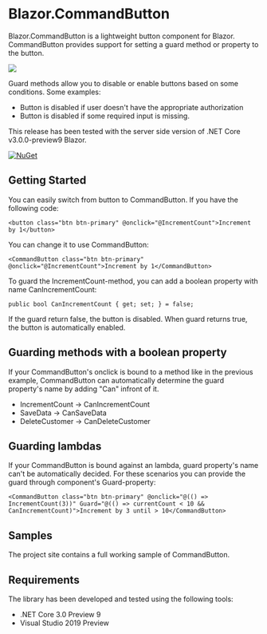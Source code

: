 # Blazor.CommandButton

Blazor.CommandButton is a lightweight button component for Blazor. CommandButton provides support for setting a guard method or property to the button.

![](https://mikaelkoskinen.net/posts/files/a538b205-fc31-4291-b5f0-c3491e22f7fe.gif)

Guard methods allow you to disable or enable buttons based on some conditions. Some examples:

* Button is disabled if user doesn't have the appropriate authorization
* Button is disabled if some required input is missing.

This release has been tested with the server side version of .NET Core v3.0.0-preview9 Blazor.

[![NuGet](https://img.shields.io/nuget/v/CommandButton.Blazor.svg)](https://www.nuget.org/packages/CommandButton.Blazor/)

## Getting Started

You can easily switch from button to CommandButton. If you have the following code:

```
<button class="btn btn-primary" @onclick="@IncrementCount">Increment by 1</button>
```

You can change it to use CommandButton:

```
<CommandButton class="btn btn-primary" @onclick="@IncrementCount">Increment by 1</CommandButton>
```

To guard the IncrementCount-method, you can add a boolean property with name CanIncrementCount:
```
public bool CanIncrementCount { get; set; } = false;
```

If the guard return false, the button is disabled. When guard returns true, the button is automatically enabled.

## Guarding methods with a boolean property

If your CommandButton's onclick is bound to a method like in the previous example, CommandButton can automatically determine the guard property's name by adding "Can" infront of it.

* IncrementCount -> CanIncrementCount
* SaveData -> CanSaveData
* DeleteCustomer -> CanDeleteCustomer

## Guarding lambdas

If your CommandButton is bound against an lambda, guard property's name can't be automatically decided. For these scenarios you can provide the guard through component's Guard-property:

```
<CommandButton class="btn btn-primary" @onclick="@(() => IncrementCount(3))" Guard="@(() => currentCount < 10 && CanIncrementCount)">Increment by 3 until > 10</CommandButton>
```

## Samples

The project site contains a full working sample of CommandButton.

## Requirements
The library has been developed and tested using the following tools:

* .NET Core 3.0 Preview 9
* Visual Studio 2019 Preview
